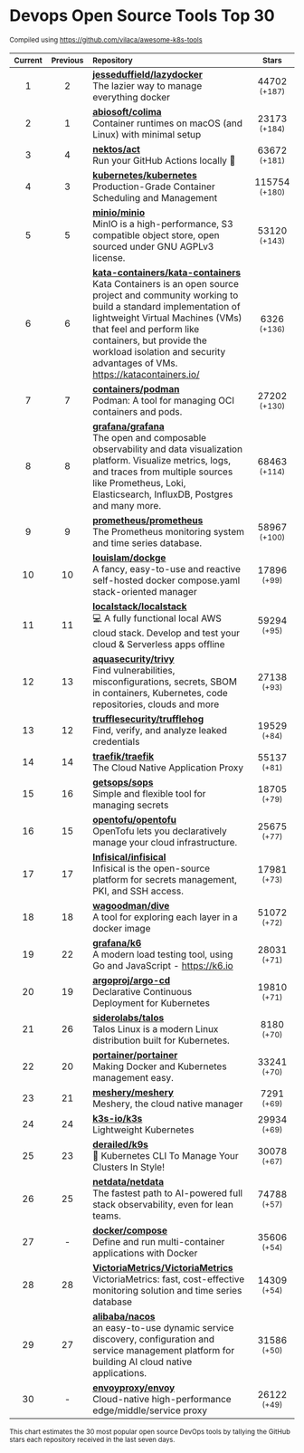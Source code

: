# Devops Open Source Tools Top 30
<sup>Compiled using https://github.com/vilaca/awesome-k8s-tools</sup>
<div align="center">

|<sub>Current</sub>|<sub>Previous</sub>|<sub>Repository</sub>|<sub>Stars</sub>|
|:---:|:---:|:---|:---:|
|1|2|[**jesseduffield/lazydocker**](https://github.com/jesseduffield/lazydocker)<br/>The lazier way to manage everything docker|44702 <sup>(+187)</sup>|
|2|1|[**abiosoft/colima**](https://github.com/abiosoft/colima)<br/>Container runtimes on macOS (and Linux) with minimal setup|23173 <sup>(+184)</sup>|
|3|4|[**nektos/act**](https://github.com/nektos/act)<br/>Run your GitHub Actions locally 🚀|63672 <sup>(+181)</sup>|
|4|3|[**kubernetes/kubernetes**](https://github.com/kubernetes/kubernetes)<br/>Production-Grade Container Scheduling and Management|115754 <sup>(+180)</sup>|
|5|5|[**minio/minio**](https://github.com/minio/minio)<br/>MinIO is a high-performance, S3 compatible object store, open sourced under GNU AGPLv3 license.|53120 <sup>(+143)</sup>|
|6|6|[**kata-containers/kata-containers**](https://github.com/kata-containers/kata-containers)<br/>Kata Containers is an open source project and community working to build a standard implementation of lightweight Virtual Machines (VMs) that feel and perform like containers, but provide the workload isolation and security advantages of VMs. https://katacontainers.io/|6326 <sup>(+136)</sup>|
|7|7|[**containers/podman**](https://github.com/containers/podman)<br/>Podman: A tool for managing OCI containers and pods.|27202 <sup>(+130)</sup>|
|8|8|[**grafana/grafana**](https://github.com/grafana/grafana)<br/>The open and composable observability and data visualization platform. Visualize metrics, logs, and traces from multiple sources like Prometheus, Loki, Elasticsearch, InfluxDB, Postgres and many more. |68463 <sup>(+114)</sup>|
|9|9|[**prometheus/prometheus**](https://github.com/prometheus/prometheus)<br/>The Prometheus monitoring system and time series database.|58967 <sup>(+100)</sup>|
|10|10|[**louislam/dockge**](https://github.com/louislam/dockge)<br/>A fancy, easy-to-use and reactive self-hosted docker compose.yaml stack-oriented manager|17896 <sup>(+99)</sup>|
|11|11|[**localstack/localstack**](https://github.com/localstack/localstack)<br/>💻 A fully functional local AWS cloud stack. Develop and test your cloud & Serverless apps offline|59294 <sup>(+95)</sup>|
|12|13|[**aquasecurity/trivy**](https://github.com/aquasecurity/trivy)<br/>Find vulnerabilities, misconfigurations, secrets, SBOM in containers, Kubernetes, code repositories, clouds and more|27138 <sup>(+93)</sup>|
|13|12|[**trufflesecurity/trufflehog**](https://github.com/trufflesecurity/trufflehog)<br/>Find, verify, and analyze leaked credentials|19529 <sup>(+84)</sup>|
|14|14|[**traefik/traefik**](https://github.com/traefik/traefik)<br/>The Cloud Native Application Proxy|55137 <sup>(+81)</sup>|
|15|16|[**getsops/sops**](https://github.com/getsops/sops)<br/>Simple and flexible tool for managing secrets|18705 <sup>(+79)</sup>|
|16|15|[**opentofu/opentofu**](https://github.com/opentofu/opentofu)<br/>OpenTofu lets you declaratively manage your cloud infrastructure.|25675 <sup>(+77)</sup>|
|17|17|[**Infisical/infisical**](https://github.com/Infisical/infisical)<br/>Infisical is the open-source platform for secrets management, PKI, and SSH access.|17981 <sup>(+73)</sup>|
|18|18|[**wagoodman/dive**](https://github.com/wagoodman/dive)<br/>A tool for exploring each layer in a docker image|51072 <sup>(+72)</sup>|
|19|22|[**grafana/k6**](https://github.com/grafana/k6)<br/>A modern load testing tool, using Go and JavaScript - https://k6.io|28031 <sup>(+71)</sup>|
|20|19|[**argoproj/argo-cd**](https://github.com/argoproj/argo-cd)<br/>Declarative Continuous Deployment for Kubernetes|19810 <sup>(+71)</sup>|
|21|26|[**siderolabs/talos**](https://github.com/siderolabs/talos)<br/>Talos Linux is a modern Linux distribution built for Kubernetes.|8180 <sup>(+70)</sup>|
|22|20|[**portainer/portainer**](https://github.com/portainer/portainer)<br/>Making Docker and Kubernetes management easy.|33241 <sup>(+70)</sup>|
|23|21|[**meshery/meshery**](https://github.com/meshery/meshery)<br/>Meshery, the cloud native manager|7291 <sup>(+69)</sup>|
|24|24|[**k3s-io/k3s**](https://github.com/k3s-io/k3s)<br/>Lightweight Kubernetes|29934 <sup>(+69)</sup>|
|25|23|[**derailed/k9s**](https://github.com/derailed/k9s)<br/>🐶 Kubernetes CLI To Manage Your Clusters In Style!|30078 <sup>(+67)</sup>|
|26|25|[**netdata/netdata**](https://github.com/netdata/netdata)<br/>The fastest path to AI-powered full stack observability, even for lean teams.|74788 <sup>(+57)</sup>|
|27|-|[**docker/compose**](https://github.com/docker/compose)<br/>Define and run multi-container applications with Docker|35606 <sup>(+54)</sup>|
|28|28|[**VictoriaMetrics/VictoriaMetrics**](https://github.com/VictoriaMetrics/VictoriaMetrics)<br/>VictoriaMetrics: fast, cost-effective monitoring solution and time series database|14309 <sup>(+54)</sup>|
|29|27|[**alibaba/nacos**](https://github.com/alibaba/nacos)<br/>an easy-to-use dynamic service discovery, configuration and service management platform for building AI cloud native applications.|31586 <sup>(+50)</sup>|
|30|-|[**envoyproxy/envoy**](https://github.com/envoyproxy/envoy)<br/>Cloud-native high-performance edge/middle/service proxy|26122 <sup>(+49)</sup>|


</div>

<sub>This chart estimates the 30 most popular open source DevOps tools by tallying the GitHub stars each repository received in the last seven days.</sub>
